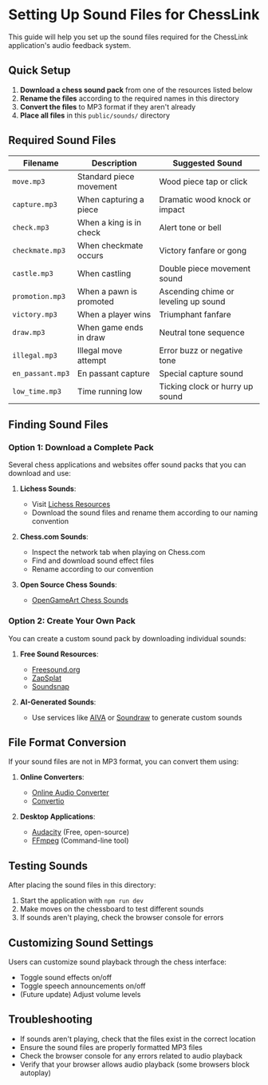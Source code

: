 # Setting Up Sound Files for ChessLink

This guide will help you set up the sound files required for the ChessLink application's audio feedback system.

## Quick Setup

1. **Download a chess sound pack** from one of the resources listed below
2. **Rename the files** according to the required names in this directory
3. **Convert the files** to MP3 format if they aren't already
4. **Place all files** in this `public/sounds/` directory

## Required Sound Files

| Filename | Description | Suggested Sound |
|----------|-------------|-----------------|
| `move.mp3` | Standard piece movement | Wood piece tap or click |
| `capture.mp3` | When capturing a piece | Dramatic wood knock or impact |
| `check.mp3` | When a king is in check | Alert tone or bell |
| `checkmate.mp3` | When checkmate occurs | Victory fanfare or gong |
| `castle.mp3` | When castling | Double piece movement sound |
| `promotion.mp3` | When a pawn is promoted | Ascending chime or leveling up sound |
| `victory.mp3` | When a player wins | Triumphant fanfare |
| `draw.mp3` | When game ends in draw | Neutral tone sequence |
| `illegal.mp3` | Illegal move attempt | Error buzz or negative tone |
| `en_passant.mp3` | En passant capture | Special capture sound |
| `low_time.mp3` | Time running low | Ticking clock or hurry up sound |

## Finding Sound Files

### Option 1: Download a Complete Pack

Several chess applications and websites offer sound packs that you can download and use:

1. **Lichess Sounds**: 
   - Visit [Lichess Resources](https://github.com/lichess-org/lila/tree/master/public/sound)
   - Download the sound files and rename them according to our naming convention

2. **Chess.com Sounds**:
   - Inspect the network tab when playing on Chess.com
   - Find and download sound effect files
   - Rename according to our convention

3. **Open Source Chess Sounds**:
   - [OpenGameArt Chess Sounds](https://opengameart.org/content/chess-game-sounds)

### Option 2: Create Your Own Pack

You can create a custom sound pack by downloading individual sounds:

1. **Free Sound Resources**:
   - [Freesound.org](https://freesound.org/search/?q=chess)
   - [ZapSplat](https://www.zapsplat.com/sound-effect-categories/)
   - [Soundsnap](https://www.soundsnap.com/)

2. **AI-Generated Sounds**:
   - Use services like [AIVA](https://www.aiva.ai/) or [Soundraw](https://soundraw.io/) to generate custom sounds

## File Format Conversion

If your sound files are not in MP3 format, you can convert them using:

1. **Online Converters**:
   - [Online Audio Converter](https://online-audio-converter.com/)
   - [Convertio](https://convertio.co/audio-converter/)

2. **Desktop Applications**:
   - [Audacity](https://www.audacityteam.org/) (Free, open-source)
   - [FFmpeg](https://ffmpeg.org/) (Command-line tool)

## Testing Sounds

After placing the sound files in this directory:

1. Start the application with `npm run dev`
2. Make moves on the chessboard to test different sounds
3. If sounds aren't playing, check the browser console for errors

## Customizing Sound Settings

Users can customize sound playback through the chess interface:
- Toggle sound effects on/off
- Toggle speech announcements on/off
- (Future update) Adjust volume levels

## Troubleshooting

- If sounds aren't playing, check that the files exist in the correct location
- Ensure the sound files are properly formatted MP3 files
- Check the browser console for any errors related to audio playback
- Verify that your browser allows audio playback (some browsers block autoplay) 